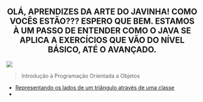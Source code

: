 <h2 align="center"> OLÁ, APRENDIZES DA ARTE DO JAVINHA! COMO VOCÊS ESTÃO??? ESPERO QUE BEM. ESTAMOS À UM PASSO DE ENTENDER COMO O JAVA SE APLICA A EXERCÍCIOS QUE VÃO DO NÍVEL BÁSICO, ATÉ O AVANÇADO. </h2>
<img src="https://www.stylus.co.za/wp-content/uploads/2022/12/java-banner.png"> </img>


> Introdução à Programação Orientada a Objetos
- [Representando os lados de um triângulo através de uma classe](./ladosDeUmTriangulo)
- [](./)

